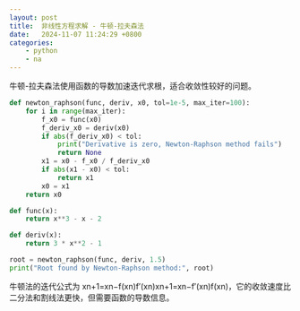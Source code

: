 ```yaml
---
layout: post
title:  非线性方程求解 - 牛顿-拉夫森法
date:   2024-11-07 11:24:29 +0800
categories:
    - python
    - na
---
```


牛顿-拉夫森法使用函数的导数加速迭代求根，适合收敛性较好的问题。

```py
def newton_raphson(func, deriv, x0, tol=1e-5, max_iter=100):
    for i in range(max_iter):
        f_x0 = func(x0)
        f_deriv_x0 = deriv(x0)
        if abs(f_deriv_x0) < tol:
            print("Derivative is zero, Newton-Raphson method fails")
            return None
        x1 = x0 - f_x0 / f_deriv_x0
        if abs(x1 - x0) < tol:
            return x1
        x0 = x1
    return x0

def func(x):
    return x**3 - x - 2

def deriv(x):
    return 3 * x**2 - 1

root = newton_raphson(func, deriv, 1.5)
print("Root found by Newton-Raphson method:", root)
```

牛顿法的迭代公式为 xn+1=xn−f(xn)f′(xn)xn+1​=xn​−f′(xn​)f(xn​)​，它的收敛速度比二分法和割线法更快，但需要函数的导数信息。